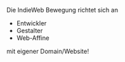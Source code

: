 Die IndieWeb Bewegung richtet sich an

* Entwickler
* Gestalter
* Web-Affine

mit eigener Domain/Website!
